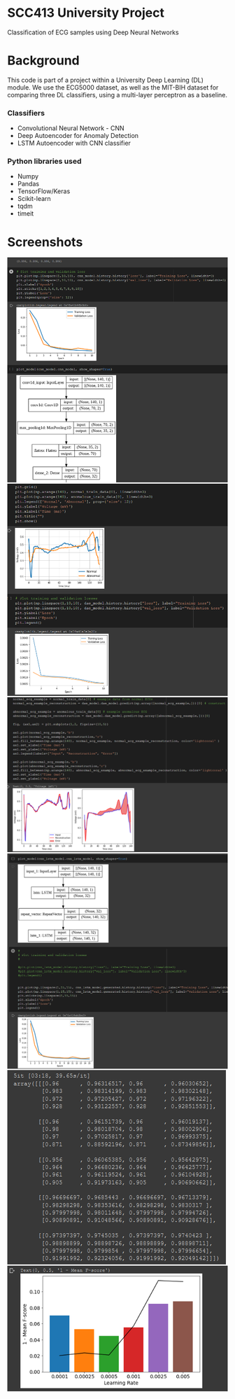 # SCC413 University Project
Classification of ECG samples using Deep Neural Networks

# Background

This code is part of a project within a University Deep Learning (DL) module.
We use the ECG5000 dataset, as well as the MIT-BIH dataset for comparing three DL classifiers, using a multi-layer perceptron as a baseline.

### Classifiers
+ Convolutional Neural Network - CNN
+ Deep Autoencoder for Anomaly Detection
+ LSTM Autoencoder with CNN classifier

### Python libraries used
+ Numpy
+ Pandas
+ TensorFlow/Keras
+ Scikit-learn
+ tqdm
+ timeit



# Screenshots
![Screenshots](screenshots/screenshot-1.png)
![Screenshots](screenshots/screenshot-2.png)
![Screenshots](screenshots/screenshot-3.png)
![Screenshots](screenshots/screenshot-4.png)
![Screenshots](screenshots/screenshot-5.png)
![Screenshots](screenshots/screenshot-6.png)
